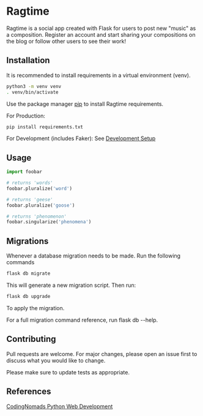 # Ragtime

Ragtime is a social app created with Flask for users to post new "music" as a composition. Register an account and start sharing your compositions on the blog or follow other users to see their work!
## Installation

It is  recommended to install requirements in a virtual environment (venv).
```bash
python3 -m venv venv
. venv/bin/activate
```
Use the package manager [pip](https://pip.pypa.io/en/stable/) to install Ragtime requirements.

For Production:
```bash
pip install requirements.txt
```
For Development (includes Faker):
See [Development Setup](https://github.com/csulva/Ragtime/blob/main/Dev-Setup-with-Faker.md)

## Usage

```python
import foobar

# returns 'words'
foobar.pluralize('word')

# returns 'geese'
foobar.pluralize('goose')

# returns 'phenomenon'
foobar.singularize('phenomena')
```

## Migrations
Whenever a database migration needs to be made. Run the following commands
```bash
flask db migrate
```
This will generate a new migration script. Then run:
```bash
flask db upgrade
```
To apply the migration.

For a full migration command reference, run flask db --help.

## Contributing
Pull requests are welcome. For major changes, please open an issue first to discuss what you would like to change.

Please make sure to update tests as appropriate.

## References
[CodingNomads Python Web Development](https://codingnomads.co/career-track/professional-python-web-development-course)

